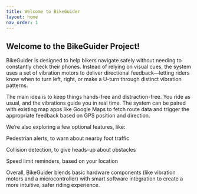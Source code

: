 ```yaml
---
title: Welcome to BikeGuider
layout: home
nav_order: 1
---
```


## Welcome to the BikeGuider Project!

BikeGuider is designed to help bikers navigate safely without needing to constantly check their phones. Instead of relying on visual cues, the system uses a set of vibration motors to deliver directional feedback—letting riders know when to turn left, right, or make a U-turn through distinct vibration patterns.

The main idea is to keep things hands-free and distraction-free. You ride as usual, and the vibrations guide you in real time. The system can be paired with existing map apps like Google Maps to fetch route data and trigger the appropriate feedback based on GPS position and direction.

We’re also exploring a few optional features, like:

Pedestrian alerts, to warn about nearby foot traffic

Collision detection, to give heads-up about obstacles

Speed limit reminders, based on your location

Overall, BikeGuider blends basic hardware components (like vibration motors and a microcontroller) with smart software integration to create a more intuitive, safer riding experience.
